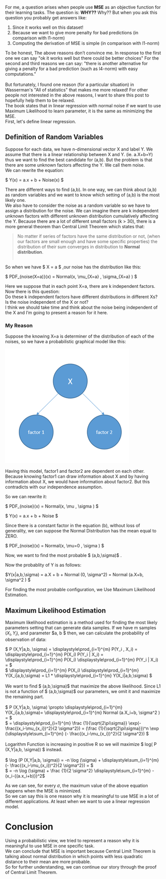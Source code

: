 For me, a question arises when people use **MSE** as an objective function for their learning tasks. The question is: **WHY??** Why?? But when you ask this question you probably get answers like: 
1. Since it works well on this dataset!
2. Because we want to give more penalty for bad predictions (in comparison with l1-norm)
3. Computing the derivation of MSE is simple (in comparison with l1-norm) <br>

To be honest, The above reasons don’t convince me. In response to the first one we can say "ok it works well but there could be better choices" For the second and third reasons we can say: "there is another alternative for giving a penalty for a bad prediction (such as l4-norm) with easy computations."<br> <br>
But fortunately, I found one reason (for a particular situation) in Wasserman's "All of statistics" that makes me more relaxed! For other people not interested in the above reasons, I want to share this post to hopefully help them to be relaxed. <br>
The book states that in linear regression with normal noise if we want to use Maximum Likelihood to learn parameter, it is the same as minimizing the MSE. <br>
First, let's define linear regression.<br>


## Definition of Random Variables
Suppose for each data, we have n-dimensional vector X and label Y. We assume that there is a linear relationship between X and Y. (ie. a.X+b=Y) thus we want to find the best candidate for (a,b). But the problem is that there are some unknown factors affecting the Y. We call them noise. <br>
We can rewrite the equation:
 


$ Y(x) = a.x + b + Noise(x)
$

There are different ways to find (a,b). In one way, we can think about (a,b) as random variables and we want to know which setting of (a,b) is the most likely one.<br>
We also have to consider the noise as a random variable so we have to assign a distribution for the noise. We can imagine there are k independent unknown factors with different unknown distribution cumulatively affecting the Y. Because there are a lot of different small factors (k > 30), there is a more general theorem than Central Limit Theorem which states that:
> No matter if series of factors have the same distribution or not, (when our factors are small enough and have some specific properties) the distribution of their sum converges in distribution to **Normal distribution**. <br> <br> 

So when we have $ X = a $ ,our noise has the distribution like this: 

$ PDF_{noise(X=a)}(x) = Normal(x,   \mu_{X=a} , \sigma_{X=a} )
$

Here we suppose that in each point X=a, there are k independent factors. Now there is this question: <br>
Do these k independent factors have different distributions in different Xs? Is the noise independent of the X or not? <br>
I think we should take time and think about the noise being independent of the X and I’m going to present a reason for it here.

### My Reason
Suppose the knowing X=a is determiner of the distribution of each of the noises, so we have a probabilistic graphical model like this:

![graphical model](https://raw.githubusercontent.com/AliMorty/AliMorty.github.io/master/images/3.bmp)

Having this model, factor1 and factor2 are dependent on each other. Because knowing factor1 can draw information about X and by having information about X, we would have information about factor2. But this contradicts with our independence assumption. 

So we can rewrite it: 

$ PDF_{noise}(x) = Normal(x,   \mu , \sigma )
$

$ Y(x) = a.x + b + Noise
$

Since there is a constant factor in the equation (b), without loss of generality, we can suppose the Normal Distribution has the mean equal to ZERO. 

$ PDF_{noise}(x) = Normal(x,   \mu=0 , \sigma )
$

Now, we want to find the most probable $ (a,b,\sigma)$ . 

Now the probablity of Y is as follows:

$Y(x|a,b,\sigma) = a.X + b + Normal (0, \sigma^2) = Normal (a.X+b, \sigma^2 ) 
$

For finding the most probable configuration, we Use Maximum Likelihood Estimation. 

## Maximum Likelihood Estimation
Maximum likelihood estimation is a method used for finding the most likely parameters setting that can generate data samples. If we have m samples $(X_i, Y_i)$, and parameter $a, b $ then, we can calculate the probability of observation of data: 

$ P (X,Y|a,b, \sigma) = \displaystyle\prod_{i=1}^{m} P(Y_i , X_i) = \displaystyle\prod_{i=1}^{m} P(X_i) P(Y_i | X_i) =
\displaystyle\prod_{i=1}^{m} P(X_i) \displaystyle\prod_{i=1}^{m} P(Y_i | X_i) = $ <br>
$ 
\displaystyle\prod_{i=1}^{m} P(X_i) \displaystyle\prod_{i=1}^{m} Y(X_i|a,b,\sigma) = L1 * \displaystyle\prod_{i=1}^{m} Y(X_i|a,b,\sigma)
$
<br><br>
We want to find $ (a,b,\sigma)$ that maximize the above likelihood. Since L1 is not a function of $ (a,b,\sigma)$  our parameters, we omit it and maximize the remaining part.
<br><br>
$ P (X,Y|a,b, \sigma) \propto  \displaystyle\prod_{i=1}^{m} Y(X_i|a,b,\sigma)=
\displaystyle\prod_{i=1}^{m} Normal (a.X_i+b, \sigma^2 ) = $ <br>
$ = 
\displaystyle\prod_{i=1}^{m} \frac {1}{\sqrt{2\pi\sigma}} \exp(- \frac{(x_i-\mu_{x_i})^2}{2 \sigma^2}) =
(\frac {1}{\sqrt{2\pi\sigma}})^n \exp (\displaystyle\sum_{i=1}^{m} (- \frac{(x_i-\mu_{x_i})^2}{2 \sigma^2}) 
$
<br><br>
Logarithm Function is increasing in positive R so we will maximize $ log( P (X,Y|a,b, \sigma)) $ instead. 
<br><br>
$ \log (P (X,Y|a,b, \sigma)) = -n \log (\sigma) +   \displaystyle\sum_{i=1}^{m} (- \frac{(x_i-\mu_{x_i})^2}{2 \sigma^2}) = $
<br> 
$ = -n \log (\sigma) +  \frac {1}{2 \sigma^2} \displaystyle\sum_{i=1}^{m} - (x_i-{(a.x_i+b)})^2$

As we can see, for every $\sigma$, the maximum value of the above equation happens when the MSE is minimized. <br>
So we can say this is one reason why it is meaningful to use MSE in a lot of different applications. At least when we want to use a linear regression model.

# Conclusion
Using a probabilistic view, we tried to represent a reason why it is meaningful to use MSE in one specific task. <br>
We can conclude that MSE is important because Central Limit Theorem is talking about normal distribution in which points with less quadratic distance to their mean are more probable. <br>
So for further understanding, we can continue our story through the proof of Central Limit Theorem. <br>
